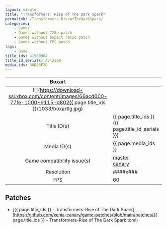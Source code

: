 ```yaml
---
layout: single
title: "Transformers: Rise of The Dark Spark"
permalink: /Transformers-RiseofTheDarkSpark/
categories:
    - Games
    - Games without 720p patch
    - Games without aspect ratio patch
    - Games without FPS patch
tags:
    - Game
title_ids: 41560904
title_id_serials: AV-2308
media_ids: 50D83F2D
---
```


| Boxart                      |                                                                                        |
| :----:                      | :-                                                                                     |
| ![](https://download-ssl.xbox.com/content/images/66acd000-77fe-1000-9115-d802{{ page.title_ids }}/1033/boxartlg.jpg) |
| Title ID(s)                 | {{ page.title_ids }} ({{ page.title_id_serials }})                                     |
| Media ID(s)                 | {{ page.media_ids }}                                                                   |
| Game compatibility issue(s) | [master](https://github.com/xenia-project/game-compatibility/issues/)<br>[canary](https://github.com/xenia-canary/game-compatibility/issues/) |
| Resolution                  | ####x###                                                                               |
| FPS                         | 60                                                                                     |

## Patches
* [{{ page.title_ids }} - Transformers-Rise of The Dark Spark](https://github.com/xenia-canary/game-patches/blob/main/patches/{{ page.title_ids }} - Transformers-Rise of The Dark Spark.toml)

<!--This page was generated by a script. You can remove this comment once the page is verified to be free of mistakes.-->
